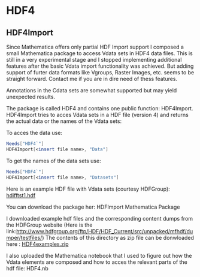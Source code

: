 # HDF4

## HDF4Import

Since Mathematica offers only partial HDF Import support I composed a small Mathematica package to access Vdata sets in HDF4 data files. This is still in a very experimental stage and I stopped implementing additional features after the basic Vdata import functionality was achieved. But adding support of furter data formats like Vgroups, Raster Images, etc. seems to be straight forward. Contact me if you are in dire need of thess features.

Annotations in the Cdata sets are somewhat supported but may yield unexpected results.

The package is called HDF4 and contains one public function: HDF4Import. HDF4Import tries to acces Vdata sets in a HDF file (version 4) and returns the actual data or the names of the Vdata sets:

To acces the data use:

``` mathematica
Needs["HDF4`"]
HDF4Import[<insert file name>, "Data"]
```

To get the names of the data sets use:

``` mathematica
Needs["HDF4`"]
HDF4Import[<insert file name>, "Datasets"]
```

Here is an example HDF file with Vdata sets  (courtesy HDFGroup): [hdifftst1.hdf](https://github.com/markusroellig/HDF4/blob/main/hdiffst1.hdf)

You can download the package her: HDFImport Mathematica Package

I downloaded example hdf files and the corresponding content dumps from the HDFGroup website (Here is the link:http://www.hdfgroup.org/ftp/HDF/HDF_Current/src/unpacked/mfhdf/dumper/testfiles/)
The contents of this directory as zip file can be donwloaded here : [HDF4examples.zip](https://github.com/markusroellig/HDF4/blob/main/HDF4examples.zip)

I also uploaded the Mathematica notebook that I used to figure out how the Vdata elements are composed and how to acces the relevant parts of the hdf file: HDF4.nb
